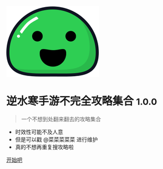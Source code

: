 <!-- _coverpage.md -->

![logo](../icon.svg)

# 逆水寒手游不完全攻略集合 <small>1.0.0</small>

> 一个不想到处翻来翻去的攻略集合

- 时效性可能不及人意
- 但是可以戳 @菜菜菜菜菜 进行维护
- 真的不想再重复搜攻略啦

[开始吧](#headline)